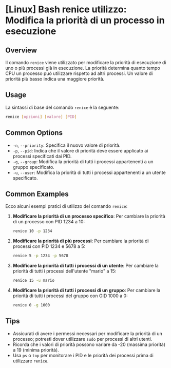 # [Linux] Bash renice utilizzo: Modifica la priorità di un processo in esecuzione

## Overview
Il comando `renice` viene utilizzato per modificare la priorità di esecuzione di uno o più processi già in esecuzione. La priorità determina quanto tempo CPU un processo può utilizzare rispetto ad altri processi. Un valore di priorità più basso indica una maggiore priorità.

## Usage
La sintassi di base del comando `renice` è la seguente:

```bash
renice [opzioni] [valore] [PID]
```

## Common Options
- `-n`, `--priority`: Specifica il nuovo valore di priorità.
- `-p`, `--pid`: Indica che il valore di priorità deve essere applicato ai processi specificati dai PID.
- `-g`, `--group`: Modifica la priorità di tutti i processi appartenenti a un gruppo specificato.
- `-u`, `--user`: Modifica la priorità di tutti i processi appartenenti a un utente specificato.

## Common Examples
Ecco alcuni esempi pratici di utilizzo del comando `renice`:

1. **Modificare la priorità di un processo specifico**:
   Per cambiare la priorità di un processo con PID 1234 a 10:
   ```bash
   renice 10 -p 1234
   ```

2. **Modificare la priorità di più processi**:
   Per cambiare la priorità di processi con PID 1234 e 5678 a 5:
   ```bash
   renice 5 -p 1234 -p 5678
   ```

3. **Modificare la priorità di tutti i processi di un utente**:
   Per cambiare la priorità di tutti i processi dell'utente "mario" a 15:
   ```bash
   renice 15 -u mario
   ```

4. **Modificare la priorità di tutti i processi di un gruppo**:
   Per cambiare la priorità di tutti i processi del gruppo con GID 1000 a 0:
   ```bash
   renice 0 -g 1000
   ```

## Tips
- Assicurati di avere i permessi necessari per modificare la priorità di un processo; potresti dover utilizzare `sudo` per processi di altri utenti.
- Ricorda che i valori di priorità possono variare da -20 (massima priorità) a 19 (minima priorità).
- Usa `ps` o `top` per monitorare i PID e le priorità dei processi prima di utilizzare `renice`.